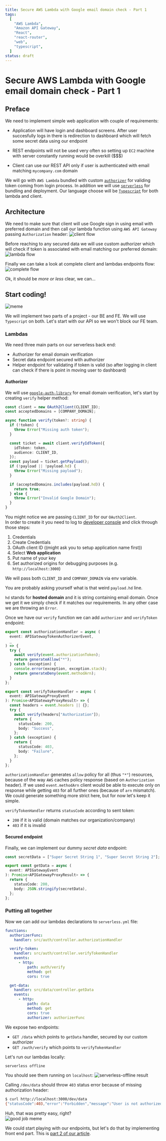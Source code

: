 ```yaml
---
title: Secure AWS Lambda with Google email domain check - Part 1
tags:
  [
    "AWS Lambda",
    "Amazon API Gateway",
    "React",
    "react-router",
    "web",
    "typescript",
  ]
status: draft
---
```


# Secure AWS Lambda with Google email domain check - Part 1

## Preface

We need to implement simple web application with couple of requirements:

- Application will have login and dashboard screens. After user succesfully logs in there is redirection to dashboard which will fetch some secret data using our endpoint

- REST endpoints will not be used very often so setting up `EC2` machine with server constantly running would be overkill (\$\$\$)

- Client can use our REST API only if user is authenticated with email matching `mycompany.com` domain

We will go with `AWS Lambda` bundled with custom [`authorizer`](https://docs.aws.amazon.com/apigateway/latest/developerguide/apigateway-use-lambda-authorizer.html) for validing token coming from login process. In addition we will use [`serverless`](http://serverless.com) for bundling and deployment. Our language choose will be [`Typescript`](http://typescriptlang.org) for both lambda and client.

## Architecture

We need to make sure that client will use Google sign in using email with preferred domain and then call our lambda function using `AWS API Gateway` passing `Authorization` header:
![client flow](client-flow.png)

Before reaching to any secured data we will use custom authorizer which will check if token is associated with email matching our preferred domain:
![lambda flow](lambda-flow.png)

Finally we can take a look at complete client and lambdas endpoints flow:
![complete flow](complete-flow.png)

Ok, it should be _more or less_ clear, we can...

## Start coding!

![meme](programming-not-stressful.png)

We will implement two parts of a project - our BE and FE. We will use `Typescript` on both.
Let's start with our API so we won't block our FE team.

### Lambdas

We need three main parts on our serverless back end:

- Authorizer for email domain verification
- Secret data endpoint secured with authorizer
- Helper endpoint for validating if token is valid (so after logging in client can check if there is point in moving user to dashboard)

#### Authorizer

We will use [`google-auth-library`](https://www.npmjs.com/package/google-auth-library) for email domain verification, let's start by creating `verify` helper method:

```typescript
const client = new OAuth2Client(CLIENT_ID);
const acceptedDomains = [COMPANY_DOMAIN];

async function verify(token?: string) {
  if (!token) {
    throw Error("Missing auth token");
  }

  const ticket = await client.verifyIdToken({
    idToken: token,
    audience: CLIENT_ID,
  });
  const payload = ticket.getPayload();
  if (!payload || !payload.hd) {
    throw Error("Missing payload");
  }

  if (acceptedDomains.includes(payload.hd)) {
    return true;
  } else {
    throw Error("Invalid Google Domain");
  }
}
```

You might notice we are passing `CLIENT_ID` for our `OAuth2Client`.  
In order to create it you need to log to [developer console](http://developers.google.com) and click through those steps:

1. Credentials
2. Create Credentials
3. OAuth client ID ((might ask you to setup application name first))
4. Select **Web application**
5. Put name of your key
6. Set authorized origins for debugging purposes (e.g. `http://localhost:3000`)

We will pass both `CLIENT_ID` and `COMPANY_DOMAIN` via env variable.

You are probably asking yourself what is that weird `payload.hd` line.

`hd` stands for **hosted domain** and it is string containing email domain. Once we get it we simply check if it matches our requirements. In any other case we are throwing an `Error`.

Once we have our `verify` function we can add `authorizer` and `verifyToken` endpoint:

```typescript
export const authorizationHandler = async (
  event: APIGatewayTokenAuthorizerEvent,
  _
) => {
  try {
    await verify(event.authorizationToken);
    return generateAllow("*");
  } catch (exception) {
    console.error(exception, exception.stack);
    return generateDeny(event.methodArn);
  }
};

export const verifyTokenHandler = async (
  event: APIGatewayProxyEvent
): Promise<APIGatewayProxyResult> => {
  const headers = event.headers || {};
  try {
    await verify(headers["Authorization"]);
    return {
      statusCode: 200,
      body: "Success",
    };
  } catch (exception) {
    return {
      statusCode: 403,
      body: "Failure",
    };
  }
};
```

`authorizationHandler` generates `allow` policy for all (thus `"*"`) resources, because of the way `AWS` caches policy response (based on `Authorization` header). If we used `event.methodArn` client would be able to execute only on response while getting `403` for all further ones (because of `arn` mismatch). We could generate something more strict here, but for now let's keep it simple.

`verifyTokenHandler` returns `statusCode` according to sent token:

- `200` if it is valid (domain matches our organization/company)
- `403` if it is invalid

#### Secured endpoint

Finally, we can implement our dummy _secret data_ endpoint:

```typescript
const secretData = ["Super Secret String 1", "Super Secret String 2"];

export const getData = async (
  event: APIGatewayEvent
): Promise<APIGatewayProxyResult> => {
  return {
    statusCode: 200,
    body: JSON.stringify(secretData),
  };
};
```

### Putting all together

Now we can add our lambdas declarations to `serverless.yml` file:

```yaml
functions:
  authorizerFunc:
    handler: src/auth/controller.authorizationHandler

  verify-token:
    handler: src/auth/controller.verifyTokenHandler
    events:
      - http:
          path: auth/verify
          method: get
          cors: true

  get-data:
    handler: src/data/controller.getData
    events:
      - http:
          path: data
          method: get
          cors: true
          authorizer: authorizerFunc
```

We expose two endpoints:

- `GET /data` which points to `getData` handler, secured by our custom authorizer
- `GET /auth/verify` which points to `verifyTokenHandler`

Let's run our lambdas locally:

```bash
serverless offline
```

You should see them running on `localhost`:
![serverless-offline result](serverless-offline.png)

Calling `/dev/data` should throw `403` status error because of missing authorization header:

```bash
$ curl http://localhost:3000/dev/data
{"statusCode":403,"error":"Forbidden","message":"User is not authorized to access this resource"}
```

Huh, that was pretty easy, right?  
![good job meme](meme-dwight.jpg)

We could start playing with our endpoints, but let's do that by implementing front end part. This is [part 2 of our article](article-part-2.md).
